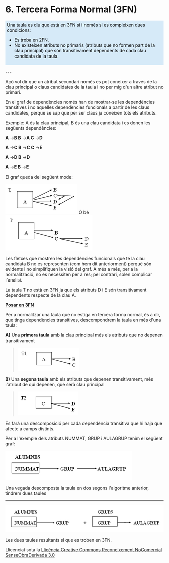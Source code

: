 # 6. Tercera Forma Normal (3FN)


<div style="background-color: #d6eaf8; color: black; padding: 5px;"> 
Una taula es diu que està en 3FN si i només si es compleixen dues
condicions:
<ul>
  <li>Es troba en 2FN.</li>
  <li>No existeixen atributs no primaris (atributs que no formen part de la clau principal) que són transitivament dependents de cada clau candidata de la taula.</li>
</ul>
</div><p></p>  
---  
  
Açò vol dir que un atribut secundari només es pot conèixer a través de la clau
principal o claus candidates de la taula i no per mig d'un altre atribut no
primari.

En el graf de dependències només han de mostrar-se les dependències
transitives i no aquelles dependències funcionals a partir de les claus
candidates, perquè se sap que per ser claus ja coneixen tots els atributs.



Exemple: A és la clau principal, B és una clau candidata i es donen les
següents dependències:

**A** →**B B** →**A C** →**D**

**A** →**C B** →**C C** →**E**

**A** →**D B** →**D**

**A** →**E B** →**E**

El graf queda del següent mode:  

![](T4_6_1.png)   O bé    ![](T4_6_2.png)  

  


Les fletxes que mostren les dependències funcionals que té la clau candidata B
no es representen (com hem dit anteriorment) perquè són evidents i no
simplifiquen la visió del graf. A més a més, per a la normalització, no es
necessiten per a res; pel contrari, solen complicar l'anàlisi.

La taula T no està en 3FN ja que els atributs D i E són transitivament
dependents respecte de la clau A.



**<u>Posar en 3FN</u>**

Per a normalitzar una taula que no estiga en tercera forma normal, és a dir,
que tinga dependències transitives, descompondrem la taula en més d'una taula:

**A)** Una **primera taula** amb la clau principal més els atributs que no
depenen transitivament

> ![](T4_6_3.png)

**B)** Una **segona taula** amb els atributs que depenen transitivament, més
l'atribut de qui depenen, que serà clau principal

> ![](T4_6_4.png)  
>

Es farà una descomposició per cada dependència transitiva que hi haja que
afecte a camps distints.



Per a l'exemple dels atributs NUMMAT, GRUP i AULAGRUP tenim el següent graf:

![](T4_6_5.png)  

  

Una vegada descomposta la taula en dos segons l'algoritme anterior, tindrem
dues taules

****

![](T4_6_6.png)

Les dues taules resultants sí que es troben en 3FN.


Llicenciat sota la  [Llicència Creative Commons Reconeixement NoComercial
SenseObraDerivada 3.0](http://creativecommons.org/licenses/by-nc-nd/3.0/)

